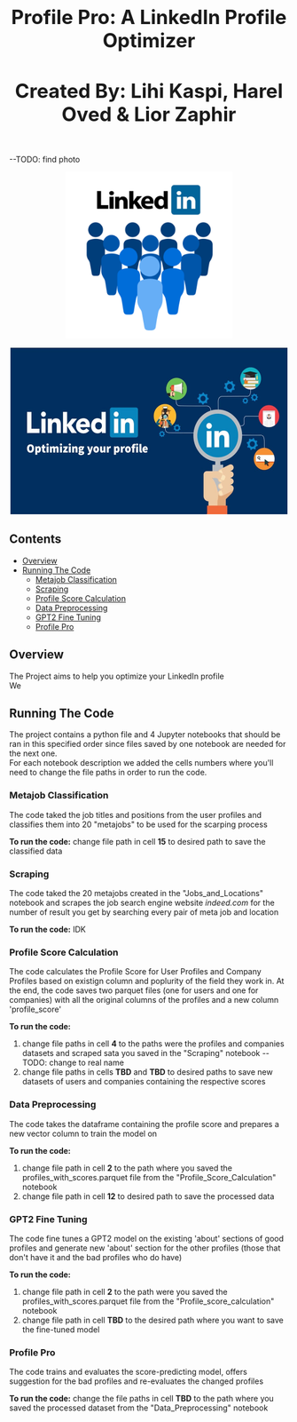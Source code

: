 <h1 align='center' style="text-align:center; font-weight:bold; font-size:2.5em"> Profile Pro: A LinkedIn Profile Optimizer</h1>
<h3 align='center' style="text-align:center; font-weight:bold; font-size:2.5em"> Created By: Lihi Kaspi, Harel Oved & Lior Zaphir</h3>
<br>
--TODO: find photo

<p align="center">
  <img src="Photos/linkedin_photo.png" alt="Logo" width="300" height="300">


<p align="center">
  <img src="Photos/linkedin_optimizer.jpeg" alt="Logo" width="500" height="300">

## Contents
- [Overview](##Overview)
- [Running The Code](##Running-The-Code)
  - [Metajob Classification](###Metajob-Classification)
  - [Scraping](###Scraping)
  - [Profile Score Calculation](###Profile-Score-Calculation)
  - [Data Preprocessing](###Data-Preprocessing)
  - [GPT2 Fine Tuning](###GPT2-Fine-Tuning)
  - [Profile Pro](###Profile-Pro) 


## Overview
The Project aims to help you optimize your LinkedIn profile <br> 
We 

## Running The Code
The project contains a python file and 4 Jupyter notebooks that should be ran in this specified order since files saved by one notebook are needed for the next one. <br>
For each notebook description we added the cells numbers where you'll need to change the file paths in order to run the code.

### Metajob Classification
The code taked the job titles and positions from the user profiles and classifies them into 20 "metajobs" to be used for the scarping process

**To run the code:** change file path in cell **15** to desired path to save the classified data

### Scraping
The code taked the 20 metajobs created in the "Jobs_and_Locations" notebook and scrapes the job search engine website *indeed.com* for the number of result you get by searching every pair of meta job and location 

**To run the code:** IDK

### Profile Score Calculation
The code calculates the Profile Score for User Profiles and Company Profiles based on existign column and poplurity of the field they work in.
At the end, the code saves two parquet files (one for users and one for companies) with all the original columns of the profiles and a new column 'profile_score'

**To run the code:** 
1. change file paths in cell **4** to the paths were the profiles and companies datasets and scraped sata you saved in the "Scraping" notebook --TODO: change to real name 
2. change file paths in cells **TBD** and **TBD** to desired paths to save new datasets of users and companies containing the respective scores

### Data Preprocessing
The code takes the dataframe containing the profile score and prepares a new vector column to train the model on

**To run the code:** 
1. change file path in cell **2** to the path where you saved the profiles_with_scores.parquet file from the "Profile_Score_Calculation" notebook
2. change file path in cell **12** to desired path to save the processed data


### GPT2 Fine Tuning
The code fine tunes a GPT2 model on the existing 'about' sections of good profiles and generate new 'about' section for the other profiles (those that don't have it and the bad profiles who do have)

**To run the code:** 
1. change file path in cell **2** to the path were you saved the profiles_with_scores.parquet file from the "Profile_score_calculation" notebook
2. change file path in cell **TBD** to the desired path where you want to save the fine-tuned model


### Profile Pro
The code trains and evaluates the score-predicting model, offers suggestion for the bad profiles and re-evaluates the changed profiles

**To run the code:** change the file paths in cell **TBD** to the path where you saved the processed dataset from the "Data_Preprocessing" notebook

